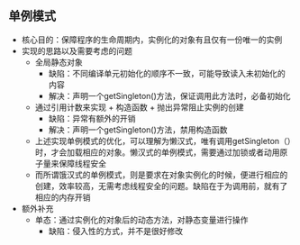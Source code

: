 ## 单例模式
- 核心目的：保障程序的生命周期内，实例化的对象有且仅有一份唯一的实例
- 实现的思路以及需要考虑的问题
    - 全局静态对象 
        - 缺陷：不同编译单元初始化的顺序不一致，可能导致读入未初始化的内容
        - 解决：声明一个getSingleton()方法，保证调用此方法时，必备初始化
    - 通过引用计数来实现 + 构造函数 + 抛出异常阻止实例的创建
        - 缺陷：异常有额外的开销
        - 解决：声明一个getSingleton()方法，禁用构造函数
    - 上述实现单例模式的优化，可以理解为懒汉式，唯有调用getSingleton（）时，才会加载相应的对象。懒汉式的单例模式，需要通过加锁或者动用原子量来保障线程安全
    - 而所谓饿汉式的单例模式，则是要求在对象实例化的时候，便进行相应的创建，效率较高，无需考虑线程安全的问题。缺陷在于为调用前，就有了相应的内存开销
- 额外补充
    - 单态：通过实例化的对象后的动态方法，对静态变量进行操作
        - 缺陷：侵入性的方式，并不是很好修改
